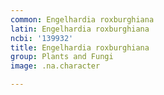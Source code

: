 ```yaml
---
common: Engelhardia roxburghiana
latin: Engelhardia roxburghiana
ncbi: '139932'
title: Engelhardia roxburghiana
group: Plants and Fungi
image: .na.character

---
```

